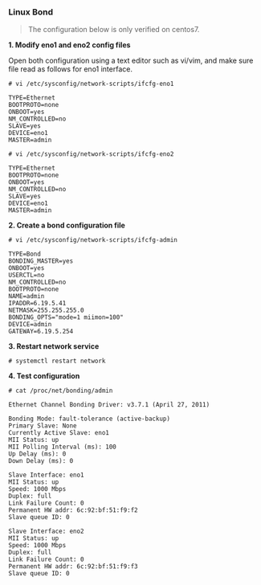 ### Linux Bond

>The configuration below is only verified on centos7.

**1. Modify eno1 and eno2 config files**

Open both configuration using a text editor such as vi/vim, and make sure file read as follows for eno1 interface.

`# vi /etc/sysconfig/network-scripts/ifcfg-eno1`

```
TYPE=Ethernet
BOOTPROTO=none
ONBOOT=yes
NM_CONTROLLED=no
SLAVE=yes
DEVICE=eno1
MASTER=admin
```

`# vi /etc/sysconfig/network-scripts/ifcfg-eno2`

```
TYPE=Ethernet
BOOTPROTO=none
ONBOOT=yes
NM_CONTROLLED=no
SLAVE=yes
DEVICE=eno1
MASTER=admin
```

**2. Create a bond configuration file**

`# vi /etc/sysconfig/network-scripts/ifcfg-admin`

```
TYPE=Bond
BONDING_MASTER=yes
ONBOOT=yes
USERCTL=no
NM_CONTROLLED=no
BOOTPROTO=none
NAME=admin
IPADDR=6.19.5.41
NETMASK=255.255.255.0
BONDING_OPTS="mode=1 miimon=100"
DEVICE=admin
GATEWAY=6.19.5.254
```

**3. Restart network service**

`# systemctl restart network`

**4. Test configuration**

`# cat /proc/net/bonding/admin`
```
Ethernet Channel Bonding Driver: v3.7.1 (April 27, 2011)

Bonding Mode: fault-tolerance (active-backup)
Primary Slave: None
Currently Active Slave: eno1
MII Status: up
MII Polling Interval (ms): 100
Up Delay (ms): 0
Down Delay (ms): 0

Slave Interface: eno1
MII Status: up
Speed: 1000 Mbps
Duplex: full
Link Failure Count: 0
Permanent HW addr: 6c:92:bf:51:f9:f2
Slave queue ID: 0

Slave Interface: eno2
MII Status: up
Speed: 1000 Mbps
Duplex: full
Link Failure Count: 0
Permanent HW addr: 6c:92:bf:51:f9:f3
Slave queue ID: 0
```
